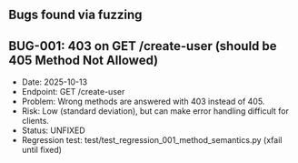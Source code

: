 ## Bugs found via fuzzing 
## BUG-001: 403 on GET /create-user (should be 405 Method Not Allowed)
- Date: 2025-10-13
- Endpoint: GET /create-user
- Problem: Wrong methods are answered with 403 instead of 405.
- Risk: Low (standard deviation), but can make error handling difficult for clients.
- Status: UNFIXED
- Regression test: test/test_regression_001_method_semantics.py (xfail until fixed)